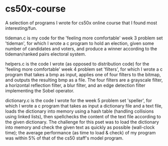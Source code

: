 # cs50x-course

A selection of programs I wrote for cs50x online course that I found most interesting/fun.

tideman.c is my code for the 'feeling more comfortable' week 3 problem set 'tideman', 
for which I wrote a c program to hold an election, given some number of candidates and voters, 
and produce a winner according to the tideman/ranked pairs electoral system.

helpers.c is the code I wrote (as opposed to distribution code) for the 'feeling more comfortable' 
week 4 problem set 'filters', for which I wrote a c program that takes a bmp as input, applies
one of four filters to the bitmap, and outputs the resulting bmp as a file. The four filters are
a grayscale filter, a horizontal reflection filter, a blur filter, and an edge detection filter
implementing the Sobel operator.

dictionary.c is the code I wrote for the week 5 problem set 'speller', for which I wrote a c program 
that takes as input a dictionary file and a text file, loads the dictionary into memory using a hash
table (handling collisions using linked lists), then spellchecks the content of the text file according 
to the given dictionary. The challenge for this pset was to load the dictionary into memory and check
the given text as quickly as possible (wall-clock time); the average performance (as time to load & check)
of my program was within 5% of that of the cs50 staff's model program.
